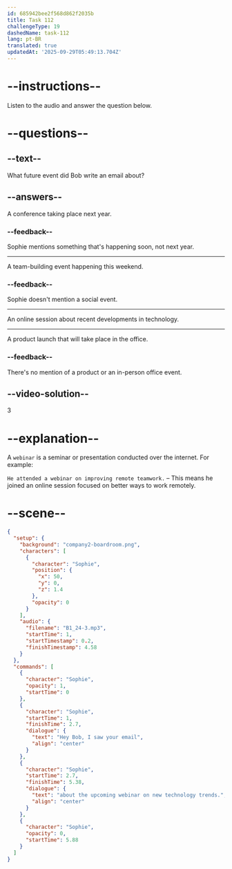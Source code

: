 ```yaml
---
id: 685942bee2f568d862f2035b
title: Task 112
challengeType: 19
dashedName: task-112
lang: pt-BR
translated: true
updatedAt: '2025-09-29T05:49:13.704Z'
---
```


<!-- (Audio) Sophie: Hey Bob, I saw your email about the upcoming webinar on new technology trends. -->

# --instructions--

Listen to the audio and answer the question below.

# --questions--

## --text--

What future event did Bob write an email about?

## --answers--

A conference taking place next year.

### --feedback--

Sophie mentions something that's happening soon, not next year.

---

A team-building event happening this weekend.

### --feedback--

Sophie doesn't mention a social event.

---

An online session about recent developments in technology.

---

A product launch that will take place in the office.

### --feedback--

There's no mention of a product or an in-person office event.

## --video-solution--

3

# --explanation--

A `webinar` is a seminar or presentation conducted over the internet. For example:

`He attended a webinar on improving remote teamwork.` – This means he joined an online session focused on better ways to work remotely.

# --scene--

```json
{
  "setup": {
    "background": "company2-boardroom.png",
    "characters": [
      {
        "character": "Sophie",
        "position": {
          "x": 50,
          "y": 0,
          "z": 1.4
        },
        "opacity": 0
      }
    ],
    "audio": {
      "filename": "B1_24-3.mp3",
      "startTime": 1,
      "startTimestamp": 0.2,
      "finishTimestamp": 4.58
    }
  },
  "commands": [
    {
      "character": "Sophie",
      "opacity": 1,
      "startTime": 0
    },
    {
      "character": "Sophie",
      "startTime": 1,
      "finishTime": 2.7,
      "dialogue": {
        "text": "Hey Bob, I saw your email",
        "align": "center"
      }
    },
    {
      "character": "Sophie",
      "startTime": 2.7,
      "finishTime": 5.38,
      "dialogue": {
        "text": "about the upcoming webinar on new technology trends.",
        "align": "center"
      }
    },
    {
      "character": "Sophie",
      "opacity": 0,
      "startTime": 5.88
    }
  ]
}
```
